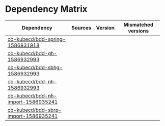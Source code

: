 # Dependency Matrix

Dependency | Sources | Version | Mismatched versions
---------- | ------- | ------- | -------------------
[cb-kubecd/bdd-spring-1586931918](https://github.com/cb-kubecd/bdd-spring-1586931918.git) |  | []() | 
[cb-kubecd/bdd-gh-1586932993](https://github.com/cb-kubecd/bdd-gh-1586932993.git) |  | []() | 
[cb-kubecd/bdd-sbhg-1586932993](https://github.com/cb-kubecd/bdd-sbhg-1586932993.git) |  | []() | 
[cb-kubecd/bdd-nh-1586932993](https://github.com/cb-kubecd/bdd-nh-1586932993.git) |  | []() | 
[cb-kubecd/bdd-nh-import-1586935241](https://github.com/cb-kubecd/bdd-nh-import-1586935241.git) |  | []() | 
[cb-kubecd/bdd-sbrp-import-1586935241](https://github.com/cb-kubecd/bdd-sbrp-import-1586935241.git) |  | []() | 
